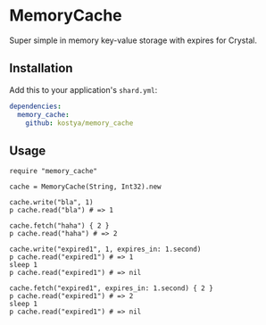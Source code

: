 # MemoryCache

Super simple in memory key-value storage with expires for Crystal.

## Installation


Add this to your application's `shard.yml`:

```yaml
dependencies:
  memory_cache:
    github: kostya/memory_cache
```


## Usage


```crystal
require "memory_cache"

cache = MemoryCache(String, Int32).new

cache.write("bla", 1)
p cache.read("bla") # => 1

cache.fetch("haha") { 2 }
p cache.read("haha") # => 2

cache.write("expired1", 1, expires_in: 1.second)
p cache.read("expired1") # => 1
sleep 1
p cache.read("expired1") # => nil

cache.fetch("expired1", expires_in: 1.second) { 2 }
p cache.read("expired1") # => 2
sleep 1
p cache.read("expired1") # => nil
```
